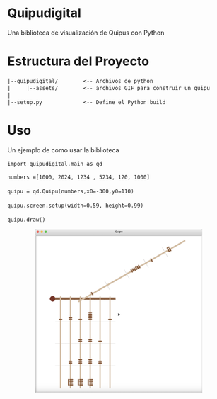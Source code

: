 # Quipudigital

Una biblioteca de visualización de Quipus con Python

# Estructura del Proyecto

```
|--quipudigital/        <-- Archivos de python
|     |--assets/        <-- archivos GIF para construir un quipu
|
|--setup.py             <-- Define el Python build
```

# Uso

Un ejemplo de como usar la biblioteca

```
import quipudigital.main as qd
```

```
numbers =[1000, 2024, 1234 , 5234, 120, 1000]

quipu = qd.Quipu(numbers,x0=-300,y0=110)

quipu.screen.setup(width=0.59, height=0.99)  

quipu.draw()
```
<p align="center">
    <img  width="75%" src="https://raw.githubusercontent.com/jgomezz/quipudigital/main/quipu.png">
</p>
